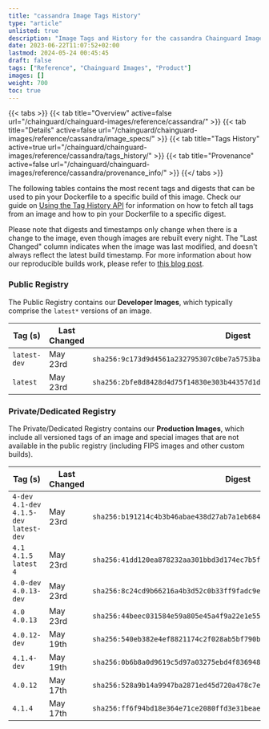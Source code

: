 ```yaml
---
title: "cassandra Image Tags History"
type: "article"
unlisted: true
description: "Image Tags and History for the cassandra Chainguard Image"
date: 2023-06-22T11:07:52+02:00
lastmod: 2024-05-24 00:45:45
draft: false
tags: ["Reference", "Chainguard Images", "Product"]
images: []
weight: 700
toc: true
---
```


{{< tabs >}}
{{< tab title="Overview" active=false url="/chainguard/chainguard-images/reference/cassandra/" >}}
{{< tab title="Details" active=false url="/chainguard/chainguard-images/reference/cassandra/image_specs/" >}}
{{< tab title="Tags History" active=true url="/chainguard/chainguard-images/reference/cassandra/tags_history/" >}}
{{< tab title="Provenance" active=false url="/chainguard/chainguard-images/reference/cassandra/provenance_info/" >}}
{{</ tabs >}}

The following tables contains the most recent tags and digests that can be used to pin your Dockerfile to a specific build of this image. Check our guide on [Using the Tag History API](/chainguard/chainguard-images/using-the-tag-history-api/) for information on how to fetch all tags from an image and how to pin your Dockerfile to a specific digest.

Please note that digests and timestamps only change when there is a change to the image, even though images are rebuilt every night. The "Last Changed" column indicates when the image was last modified, and doesn't always reflect the latest build timestamp. For more information about how our reproducible builds work, please refer to [this blog post](https://www.chainguard.dev/unchained/reproducing-chainguards-reproducible-image-builds).

### Public Registry
The Public Registry contains our **Developer Images**, which typically comprise the `latest*` versions of an image.

| Tag (s)       | Last Changed | Digest                                                                    |
|---------------|--------------|---------------------------------------------------------------------------|
|  `latest-dev` | May 23rd     | `sha256:9c173d9d4561a232795307c0be7a5753ba339991c24f0f1af3c16e237dcda562` |
|  `latest`     | May 23rd     | `sha256:2bfe8d8428d4d75f14830e303b44357d1d515b09e3f696da722282461af2cb69` |


### Private/Dedicated Registry
The Private/Dedicated Registry contains our **Production Images**, which include all versioned tags of an image and special images that are not available in the public registry (including FIPS images and other custom builds).

| Tag (s)                                     | Last Changed | Digest                                                                    |
|---------------------------------------------|--------------|---------------------------------------------------------------------------|
|  `4-dev` `4.1-dev` `4.1.5-dev` `latest-dev` | May 23rd     | `sha256:b191214c4b3b46abae438d27ab7a1eb684d0641cbc82ba2eb4963b8cff1a2912` |
|  `4.1` `4.1.5` `latest` `4`                 | May 23rd     | `sha256:41dd120ea878232aa301bbd3d174ec7b5f660b3766b297498916d1267c11c2c6` |
|  `4.0-dev` `4.0.13-dev`                     | May 23rd     | `sha256:8c24cd9b66216a4b3d52c0b33ff9fadc9e83f159920c339924fda22cc741accc` |
|  `4.0` `4.0.13`                             | May 23rd     | `sha256:44beec031584e59a805e45a4f9a22e1e55cacfa2ddcda04cd10f91fe8ed299ce` |
|  `4.0.12-dev`                               | May 19th     | `sha256:540eb382e4ef8821174c2f028ab5bf790b108a5d25a3e3385b3f3f73060557d4` |
|  `4.1.4-dev`                                | May 19th     | `sha256:0b6b8a0d9619c5d97a03275ebd4f83694805b5f1005567295949ed5d2ff9dbbb` |
|  `4.0.12`                                   | May 17th     | `sha256:528a9b14a9947ba2871ed45d720a478c7e48d652bb56b37b34fa7af9cdb5f2c8` |
|  `4.1.4`                                    | May 17th     | `sha256:ff6f94bd18e364e71ce2080ffd3e31beae2d4babcb7b369a8d418126397b0319` |

